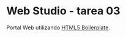 # Web Studio - tarea 03

Portal Web utilizando [HTML5 Boilerplate](https://github.com/h5bp/html5-boilerplate).